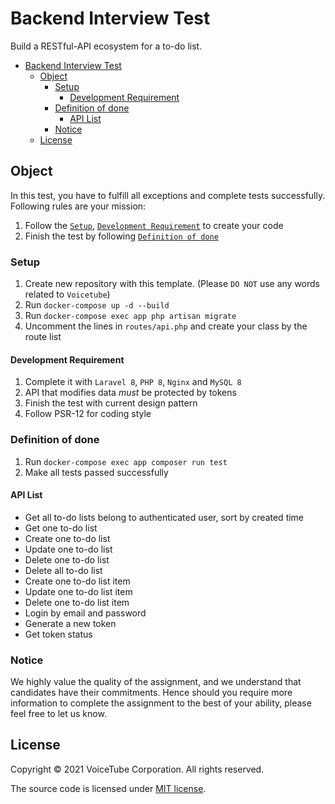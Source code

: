 # Backend Interview Test
Build a RESTful-API ecosystem for a to-do list.

- [Backend Interview Test](#backend-interview-test)
  - [Object](#object)
    - [Setup](#setup)
      - [Development Requirement](#development-requirement)
    - [Definition of done](#definition-of-done)
      - [API List](#api-list)
    - [Notice](#notice)
  - [License](#license)


## Object
In this test, you have to fulfill all exceptions and complete tests successfully. Following rules are your mission:

1. Follow the [`Setup`](#setup), [`Development Requirement`](#development-requirement) to create your code
2. Finish the test by following [`Definition of done`](#definition-of-done)

### Setup
1. Create new repository with this template. (Please `DO NOT` use any words related to `Voicetube`)
2. Run `docker-compose up -d --build`
3. Run `docker-compose exec app php artisan migrate`
4. Uncomment the lines in `routes/api.php` and create your class by the route list

#### Development Requirement

1. Complete it with `Laravel 8`, `PHP 8`, `Nginx` and `MySQL 8`
2. API that modifies data *must* be protected by tokens
3. Finish the test with current design pattern
4. Follow PSR-12 for coding style

### Definition of done
1. Run `docker-compose exec app composer run test`
2. Make all tests passed successfully

#### API List

* Get all to-do lists belong to authenticated user, sort by created time
* Get one to-do list
* Create one to-do list
* Update one to-do list
* Delete one to-do list
* Delete all to-do list
* Create one to-do list item
* Update one to-do list item
* Delete one to-do list item
* Login by email and password
* Generate a new token
* Get token status

### Notice

We highly value the quality of the assignment, and we understand that candidates have their commitments. Hence should you require more information to complete the assignment to the best of your ability, please feel free to let us know.

## License

Copyright © 2021 VoiceTube Corporation. All rights reserved.

The source code is licensed under [MIT license](https://mit-license.org/).
